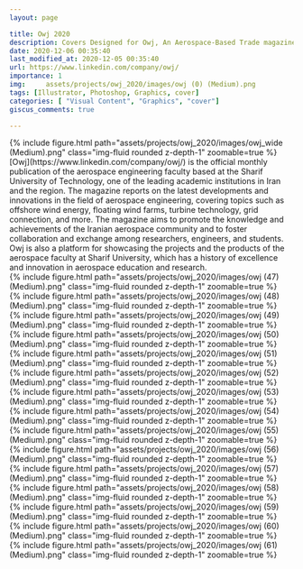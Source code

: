 ```yaml
---
layout: page

title: Owj 2020
description: Covers Designed for Owj, An Aerospace-Based Trade magazine
date: 2020-12-06 00:35:40 
last_modified_at: 2020-12-05 00:35:40
url: https://www.linkedin.com/company/owj/
importance: 1
img:     assets/projects/owj_2020/images/owj (0) (Medium).png
tags: [Illustrator, Photoshop, Graphics, cover]
categories: [ "Visual Content", "Graphics", "cover"]
giscus_comments: true

---
```


<div class="row mt-3">
    <div class="col-sm mt-3 mt-md-0">
        {% include figure.html path="assets/projects/owj_2020/images/owj_wide (Medium).png" class="img-fluid rounded z-depth-1" zoomable=true %}
    </div>

    

</div>
[Owj](https://www.linkedin.com/company/owj/) is the official monthly publication of the aerospace engineering faculty based at the Sharif University of Technology, one of the leading academic institutions in Iran and the region. The magazine reports on the latest developments and innovations in the field of aerospace engineering, covering topics such as offshore wind energy, floating wind farms, turbine technology, grid connection, and more. The magazine aims to promote the knowledge and achievements of the Iranian aerospace community and to foster collaboration and exchange among researchers, engineers, and students. Owj is also a platform for showcasing the projects and the products of the aerospace faculty at Sharif University, which has a history of excellence and innovation in aerospace education and research.

<div class="row mt-3">
    <div class="col-sm mt-3 mt-md-0">
        {% include figure.html path="assets/projects/owj_2020/images/owj (47) (Medium).png" class="img-fluid rounded z-depth-1" zoomable=true %}
    </div>
    <div class="col-sm mt-3 mt-md-0">
        {% include figure.html path="assets/projects/owj_2020/images/owj (48) (Medium).png" class="img-fluid rounded z-depth-1" zoomable=true %}
    </div> 
        <div class="col-sm mt-3 mt-md-0">
        {% include figure.html path="assets/projects/owj_2020/images/owj (49) (Medium).png" class="img-fluid rounded z-depth-1" zoomable=true %}
    </div> 

</div>
<div class="row mt-3">
    <div class="col-sm mt-3 mt-md-0">
        {% include figure.html path="assets/projects/owj_2020/images/owj (50) (Medium).png" class="img-fluid rounded z-depth-1" zoomable=true %}
    </div>
    <div class="col-sm mt-3 mt-md-0">
        {% include figure.html path="assets/projects/owj_2020/images/owj (51) (Medium).png" class="img-fluid rounded z-depth-1" zoomable=true %}
    </div> 
        <div class="col-sm mt-3 mt-md-0">
        {% include figure.html path="assets/projects/owj_2020/images/owj (52) (Medium).png" class="img-fluid rounded z-depth-1" zoomable=true %}
    </div> 

</div>

<div class="row mt-3">
    <div class="col-sm mt-3 mt-md-0">
        {% include figure.html path="assets/projects/owj_2020/images/owj (53) (Medium).png" class="img-fluid rounded z-depth-1" zoomable=true %}
    </div>
    <div class="col-sm mt-3 mt-md-0">
        {% include figure.html path="assets/projects/owj_2020/images/owj (54) (Medium).png" class="img-fluid rounded z-depth-1" zoomable=true %}
    </div> 
        <div class="col-sm mt-3 mt-md-0">
        {% include figure.html path="assets/projects/owj_2020/images/owj (55) (Medium).png" class="img-fluid rounded z-depth-1" zoomable=true %}
    </div> 

</div>
<div class="row mt-3">
    <div class="col-sm mt-3 mt-md-0">
        {% include figure.html path="assets/projects/owj_2020/images/owj (56) (Medium).png" class="img-fluid rounded z-depth-1" zoomable=true %}
    </div>
    <div class="col-sm mt-3 mt-md-0">
        {% include figure.html path="assets/projects/owj_2020/images/owj (57) (Medium).png" class="img-fluid rounded z-depth-1" zoomable=true %}
    </div> 
        <div class="col-sm mt-3 mt-md-0">
        {% include figure.html path="assets/projects/owj_2020/images/owj (58) (Medium).png" class="img-fluid rounded z-depth-1" zoomable=true %}
    </div> 

</div>
<div class="row mt-3">
    <div class="col-sm mt-3 mt-md-0">
        {% include figure.html path="assets/projects/owj_2020/images/owj (59) (Medium).png" class="img-fluid rounded z-depth-1" zoomable=true %}
    </div>
    <div class="col-sm mt-3 mt-md-0">
        {% include figure.html path="assets/projects/owj_2020/images/owj (60) (Medium).png" class="img-fluid rounded z-depth-1" zoomable=true %}
    </div> 
        <div class="col-sm mt-3 mt-md-0">
        {% include figure.html path="assets/projects/owj_2020/images/owj (61) (Medium).png" class="img-fluid rounded z-depth-1" zoomable=true %}
    </div> 

</div>


